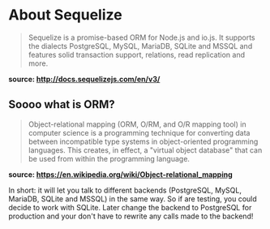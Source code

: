 # About Sequelize


> Sequelize is a promise-based ORM for Node.js and io.js. It supports the dialects PostgreSQL, MySQL, MariaDB, SQLite and MSSQL and features solid transaction support, relations, read replication and more.

__source: <http://docs.sequelizejs.com/en/v3/>__

## Soooo what is ORM?

> Object-relational mapping (ORM, O/RM, and O/R mapping tool) in computer science is a programming technique for converting data between incompatible type systems in object-oriented programming languages. This creates, in effect, a "virtual object database" that can be used from within the programming language.

__source: <https://en.wikipedia.org/wiki/Object-relational_mapping>__



In short: it will let you talk to different backends (PostgreSQL, MySQL, MariaDB, SQLite and MSSQL) in the same way.
So if are testing, you could decide to work with SQLite.
Later change the backend to PostgreSQL for production and your don't have to rewrite any calls made to the backend!

